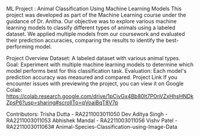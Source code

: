 ML Project : Animal Classification Using Machine Learning Models
This project was developed as part of the Machine Learning course under the guidance of Dr. Anitha. Our objective was to explore various machine learning models to classify different types of animals using a labeled dataset. We applied multiple models from our coursework and evaluated their prediction accuracies, comparing the results to identify the best-performing model.

Project Overview
Dataset: A labeled dataset with various animal types.
Goal: Experiment with multiple machine learning models to determine which model performs best for this classification task.
Evaluation: Each model's prediction accuracy was measured and compared.
Project Link If you encounter issues with previewing the project, you can view it on Google Colab:
https://colab.research.google.com/drive/1pCjvGx4Bb80lt7P0nVZxHhsHNDkZpsP6?usp=sharing#scrollTo=qVoaiBqT8V7p

Contributors:
Trisha Dutta - RA2211003011050
Dev Aditya Singh - RA2211003011053
Abhishek Mandal - RA2211003011056
Vishv Patel - RA2211003011063# Animal-Species-Classification-using-Image-Data
